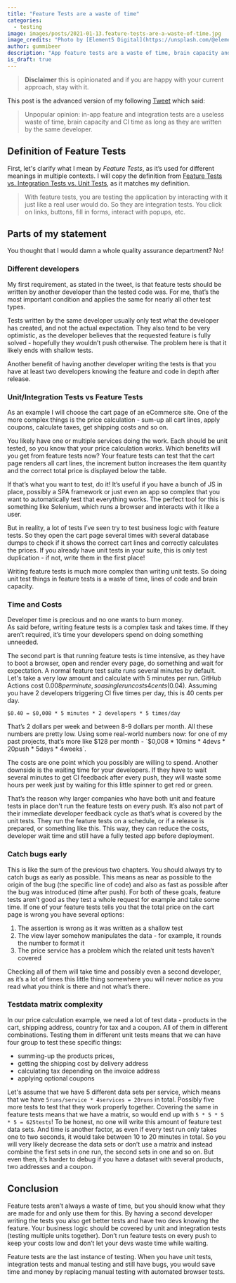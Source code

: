 ```yaml
---
title: "Feature Tests are a waste of time"
categories:
  - testing
image: images/posts/2021-01-13.feature-tests-are-a-waste-of-time.jpg
image_credits: "Photo by [Element5 Digital](https://unsplash.com/@element5digital) on [Unsplash](https://unsplash.com/photos/OyCl7Y4y0Bk)"
author: gummibeer
description: "App feature tests are a waste of time, brain capacity and CI time as long as they are written by the same developer."
is_draft: true
---
```


> **Disclaimer** this is opinionated and if you are happy with your current approach, stay with it.

This post is the advanced version of my following [Tweet](https://twitter.com/devgummibeer/status/1347572548943425536) which said:

> Unpopular opinion: in-app feature and integration tests are a useless waste of time, brain capacity and CI time as long as they are written by the same developer.

## Definition of Feature Tests

First, let's clarify what I mean by _Feature Tests_, as it’s used for different meanings in multiple contexts.
I will copy the definition from [Feature Tests vs. Integration Tests vs. Unit Tests](https://mixandgo.com/learn/feature-tests-vs-integration-tests-vs-unit-tests-in-ruby-and-rails), as it matches my definition.

> With feature tests, you are testing the application by interacting with it just like a real user would do. So they are integration tests.
> You click on links, buttons, fill in forms, interact with popups, etc.

## Parts of my statement

You thought that I would damn a whole quality assurance department? No!

### Different developers

My first requirement, as stated in the tweet, is that feature tests should be written by another developer than the tested code was.
For me, that’s the most important condition and applies the same for nearly all other test types.

Tests written by the same developer usually only test what the developer has created, and not the actual expectation.
They also tend to be very optimistic, as the developer believes that the requested feature is fully solved - hopefully they wouldn’t push otherwise.
The problem here is that it likely ends with shallow tests.

Another benefit of having another developer writing the tests is that you have at least two developers knowing the feature and code in depth after release.

### Unit/Integration Tests vs Feature Tests

As an example I will choose the cart page of an eCommerce site.
One of the more complex things is the price calculation - sum-up all cart lines, apply coupons, calculate taxes, get shipping costs and so on.

You likely have one or multiple services doing the work. Each should be unit tested, so you know that your price calculation works.
Which benefits will you get from feature tests now?
Your feature tests can test that the cart page renders all cart lines, the increment button increases the item quantity and the correct total price is displayed below the table.

If that’s what you want to test, do it! It’s useful if you have a bunch of JS in place, possibly a SPA framework or just even an app so complex that you want to automatically test that everything works.
The perfect tool for this is something like Selenium, which runs a browser and interacts with it like a user.

But in reality, a lot of tests I’ve seen try to test business logic with feature tests. So they open the cart page several times with several database dumps to check if it shows the correct cart lines and correctly calculates the prices.
If you already have unit tests in your suite, this is only test duplication - if not, write them in the first place!

Writing feature tests is much more complex than writing unit tests. So doing unit test things in feature tests is a waste of time, lines of code and brain capacity.

### Time and Costs

Developer time is precious and no one wants to burn money.  
As said before, writing feature tests is a complex task and takes time. If they aren’t required, it’s time your developers spend on doing something unneeded.

The second part is that running feature tests is time intensive, as they have to boot a browser, open and render every page, do something and wait for expectation. A normal feature test suite runs several minutes by default. Let's take a very low amount and calculate with 5 minutes per run.
GitHub Actions cost $0.008 per minute, so a single run costs 4 cents ($0.04). Assuming you have 2 developers triggering CI five times per day, this is 40 cents per day.

```
$0.40 = $0,008 * 5 minutes * 2 developers * 5 times/day
```

That’s 2 dollars per week and between 8-9 dollars per month.
All these numbers are pretty low.
Using some real-world numbers now: for one of my past projects, that’s more like $128 per month - `$0,008 * 10mins * 4devs * 20push * 5days * 4weeks`.

The costs are one point which you possibly are willing to spend. Another downside is the waiting time for your developers.
If they have to wait several minutes to get CI feedback after every push, they will waste some hours per week just by waiting for this little spinner to get red or green.

That’s the reason why larger companies who have both unit and feature tests in place don't run the feature tests on every push. It’s also not part of their immediate developer feedback cycle as that’s what is covered by the unit tests.
They run the feature tests on a schedule, or if a release is prepared, or something like this. This way, they can reduce the costs, developer wait time and still have a fully tested app before deployment.

### Catch bugs early

This is like the sum of the previous two chapters. You should always try to catch bugs as early as possible. This means as near as possible to the origin of the bug (the specific line of code) and also as fast as possible after the bug was introduced (time after push).
For both of these goals, feature tests aren’t good as they test a whole request for example and take some time. If one of your feature tests tells you that the total price on the cart page is wrong you have several options:

1. The assertion is wrong as it was written as a shallow test
2. The view layer somehow manipulates the data - for example, it rounds the number to format it
3. The price service has a problem which the related unit tests haven’t covered

Checking all of them will take time and possibly even a second developer, as it’s a lot of times this little thing somewhere you will never notice as you read what you think is there and not what’s there.

### Testdata matrix complexity

In our price calculation example, we need a lot of test data - products in the cart, shipping address, country for tax and a coupon. All of them in different combinations.
Testing them in different unit tests means that we can have four group to test these specific things:

- summing-up the products prices,
- getting the shipping cost by delivery address
- calculating tax depending on the invoice address
- applying optional coupons

Let's assume that we have 5 different data sets per service, which means that we have `5runs/service * 4services = 20runs` in total. Possibly five more tests to test that they work properly together.
Covering the same in feature tests means that we have a matrix, so would end up with `5 * 5 * 5 * 5 = 625tests`! To be honest, no one will write this amount of feature test data sets. And time is another factor, as even if every test run only takes one to two seconds, it would take between 10 to 20 minutes in total. So you will very likely decrease the data sets or don’t use a matrix and instead combine the first sets in one run, the second sets in one and so on.
But even then, it’s harder to debug if you have a dataset with several products, two addresses and a coupon.

## Conclusion

Feature tests aren’t always a waste of time, but you should know what they are made for and only use them for this. By having a second developer writing the tests you also get better tests and have two devs knowing the feature. Your business logic should be covered by unit and integration tests (testing multiple units together). Don’t run feature tests on every push to keep your costs low and don’t let your devs waste time while waiting.

Feature tests are the last instance of testing. When you have unit tests, integration tests and manual testing and still have bugs, you would save time and money by replacing manual testing with automated browser tests.
